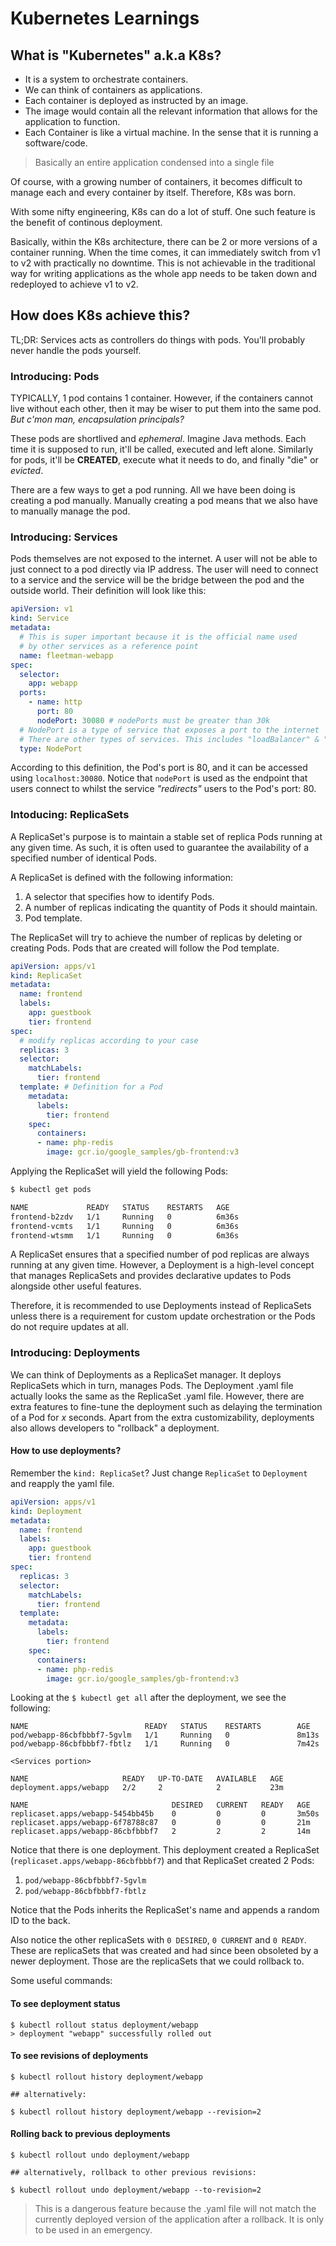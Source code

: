 # Kubernetes Learnings

## What is "Kubernetes" a.k.a K8s?

- It is a system to orchestrate containers.
- We can think of containers as applications.
- Each container is deployed as instructed by an image.
- The image would contain all the relevant information that allows for the application to function.
- Each Container is like a virtual machine. In the sense that it is running a software/code.

> Basically an entire application condensed into a single file

Of course, with a growing number of containers, it becomes difficult to manage each and every container by itself. Therefore, K8s was born.

With some nifty engineering, K8s can do a lot of stuff. One such feature is the benefit of continous deployment.

Basically, within the K8s architecture, there can be 2 or more versions of a container running. When the time comes, it can immediately switch from v1 to v2 with practically no downtime. This is not achievable in the traditional way for writing applications as the whole app needs to be taken down and redeployed to achieve v1 to v2.

## How does K8s achieve this?

TL;DR: Services acts as controllers do things with pods. You'll probably never handle the pods yourself.

### Introducing: Pods

TYPICALLY, 1 pod contains 1 container. However, if the containers cannot live without each other, then it may be wiser to put them into the same pod. *But c'mon man, encapsulation principals?*

These pods are shortlived and *ephemeral*. Imagine Java methods. Each time it is supposed to run, it'll be called, executed and left alone. Similarly for pods, it'll be **CREATED**, execute what it needs to do, and finally "die" or *evicted*.

There are a few ways to get a pod running. All we have been doing is creating a pod manually.
Manually creating a pod means that we also have to manually manage the pod.

### Introducing: Services

Pods themselves are not exposed to the internet. A user will not be able to just connect to a pod directly via IP address. The user will need to connect to a service and the service will be the bridge between the pod and the outside world. Their definition will look like this:

```yaml
apiVersion: v1
kind: Service
metadata:
  # This is super important because it is the official name used 
  # by other services as a reference point
  name: fleetman-webapp
spec:
  selector:
    app: webapp
  ports:
    - name: http
      port: 80
      nodePort: 30080 # nodePorts must be greater than 30k
  # NodePort is a type of service that exposes a port to the internet
  # There are other types of services. This includes "loadBalancer" & "ClusterIP"
  type: NodePort
```

According to this definition, the Pod's port is 80, and it can be accessed using `localhost:30080`. Notice that `nodePort` is used as the endpoint that users connect to whilst the service *"redirects"* users to the Pod's port: 80.

### Intoducing: ReplicaSets

A ReplicaSet's purpose is to maintain a stable set of replica Pods running at any given time. As such, it is often used to guarantee the availability of a specified number of identical Pods.

A ReplicaSet is defined with the following information:

1. A selector that specifies how to identify Pods.
2. A number of replicas indicating the quantity of Pods it should maintain.
3. Pod template.

The ReplicaSet will try to achieve the number of replicas by deleting or creating Pods. Pods that are created will follow the Pod template.

```yaml
apiVersion: apps/v1
kind: ReplicaSet
metadata:
  name: frontend
  labels:
    app: guestbook
    tier: frontend
spec:
  # modify replicas according to your case
  replicas: 3
  selector:
    matchLabels:
      tier: frontend
  template: # Definition for a Pod
    metadata:
      labels:
        tier: frontend
    spec:
      containers:
      - name: php-redis
        image: gcr.io/google_samples/gb-frontend:v3
```

Applying the ReplicaSet will yield the following Pods:

```xml
$ kubectl get pods

NAME             READY   STATUS    RESTARTS   AGE
frontend-b2zdv   1/1     Running   0          6m36s
frontend-vcmts   1/1     Running   0          6m36s
frontend-wtsmm   1/1     Running   0          6m36s
```

A ReplicaSet ensures that a specified number of pod replicas are always running at any given time. However, a Deployment is a high-level concept that manages ReplicaSets and provides declarative updates to Pods alongside other useful features.

Therefore, it is recommended to use Deployments instead of ReplicaSets unless there is a requirement for custom update orchestration or the Pods do not require updates at all.

### Introducing: Deployments

We can think of Deployments as a ReplicaSet manager. It deploys ReplicaSets which in turn, manages Pods. The Deployment .yaml file actually looks the same as the ReplicaSet .yaml file. However, there are extra features to fine-tune the deployment such as delaying the termination of a Pod for *x* seconds. Apart from the extra customizability, deployments also allows developers to "rollback" a deployment.

#### How to use deployments?

Remember the `kind: ReplicaSet`? Just change `ReplicaSet` to `Deployment` and reapply the yaml file.

```yaml
apiVersion: apps/v1
kind: Deployment
metadata:
  name: frontend
  labels:
    app: guestbook
    tier: frontend
spec:
  replicas: 3
  selector:
    matchLabels:
      tier: frontend
  template:
    metadata:
      labels:
        tier: frontend
    spec:
      containers:
      - name: php-redis
        image: gcr.io/google_samples/gb-frontend:v3
```

Looking at the `$ kubectl get all` after the deployment, we see the following:

```plaintext
NAME                          READY   STATUS    RESTARTS        AGE
pod/webapp-86cbfbbbf7-5gvlm   1/1     Running   0               8m13s
pod/webapp-86cbfbbbf7-fbtlz   1/1     Running   0               7m42s

<Services portion>

NAME                     READY   UP-TO-DATE   AVAILABLE   AGE
deployment.apps/webapp   2/2     2            2           23m

NAME                                DESIRED   CURRENT   READY   AGE
replicaset.apps/webapp-5454bb45b    0         0         0       3m50s
replicaset.apps/webapp-6f78788c87   0         0         0       21m
replicaset.apps/webapp-86cbfbbbf7   2         2         2       14m
```

Notice that there is one deployment. This deployment created a ReplicaSet (`replicaset.apps/webapp-86cbfbbbf7`) and that ReplicaSet created 2 Pods:

1. `pod/webapp-86cbfbbbf7-5gvlm`
2. `pod/webapp-86cbfbbbf7-fbtlz`

Notice that the Pods inherits the ReplicaSet's name and appends a random ID to the back.

Also notice the other replicaSets with `0 DESIRED`, `0 CURRENT` and `0 READY`. These are replicaSets that was created and had since been obsoleted by a newer deployment. Those are the replicaSets that we could rollback to.

Some useful commands:

#### To see deployment status

```plaintext
$ kubectl rollout status deployment/webapp
> deployment "webapp" successfully rolled out
```

#### To see revisions of deployments

```plaintext
$ kubectl rollout history deployment/webapp

## alternatively:

$ kubectl rollout history deployment/webapp --revision=2
```

#### Rolling back to previous deployments

```plaintext
$ kubectl rollout undo deployment/webapp

## alternatively, rollback to other previous revisions:

$ kubectl rollout undo deployment/webapp --to-revision=2
```

> This is a dangerous feature because the .yaml file will not match the currently deployed version of the application after a rollback. It is only to be used in an emergency.
